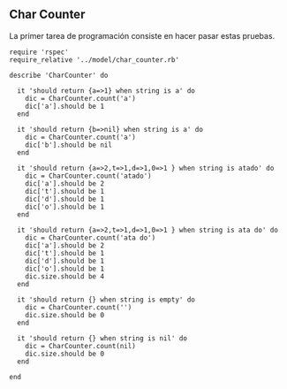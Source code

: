 ## Char Counter

La primer tarea de programación consiste en hacer pasar estas pruebas.

    require 'rspec'
    require_relative '../model/char_counter.rb'

    describe 'CharCounter' do

      it 'should return {a=>1} when string is a' do
        dic = CharCounter.count('a')
        dic['a'].should be 1
      end

      it 'should return {b=>nil} when string is a' do
        dic = CharCounter.count('a')
        dic['b'].should be nil
      end

      it 'should return {a=>2,t=>1,d=>1,0=>1 } when string is atado' do
        dic = CharCounter.count('atado')
        dic['a'].should be 2
        dic['t'].should be 1
        dic['d'].should be 1
        dic['o'].should be 1
      end

      it 'should return {a=>2,t=>1,d=>1,0=>1 } when string is ata do' do
        dic = CharCounter.count('ata do')
        dic['a'].should be 2
        dic['t'].should be 1
        dic['d'].should be 1
        dic['o'].should be 1
        dic.size.should be 4
      end

      it 'should return {} when string is empty' do
        dic = CharCounter.count('')
        dic.size.should be 0
      end

      it 'should return {} when string is nil' do
        dic = CharCounter.count(nil)
        dic.size.should be 0
      end

    end
